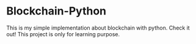# Blockchain-Python

This is my simple implementation about blockchain with python. Check it out! This project is only for learning purpose.
